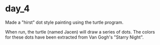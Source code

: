 # day_4
Made a "hirst" dot style painting using the turtle program.

When run, the turtle (named Jacen) will draw a series of dots. The colors for these dots have been extracted from Van Gogh's "Starry Night".
